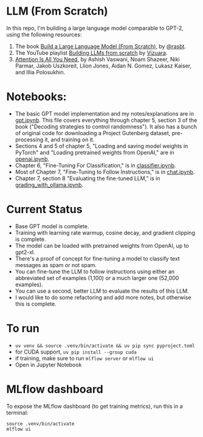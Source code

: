 # LLM (From Scratch)

In this repo, I'm building a large language model comparable to GPT-2, using the following resources:
1. The book [Build a Large Language Model (From Scratch)](https://www.manning.com/books/build-a-large-language-model-from-scratch), by [@rasbt](https://github.com/rasbt).
2. The YouTube playlist [Building LLMs from scratch](https://www.youtube.com/playlist?list=PLPTV0NXA_ZSgsLAr8YCgCwhPIJNNtexWu) by [Vizuara](https://www.youtube.com/@vizuara).
3. [Attention Is All You Need](https://arxiv.org/abs/1706.03762), by Ashish Vaswani, Noam Shazeer, Niki Parmar, Jakob Uszkoreit, Llion Jones, Aidan N. Gomez, Lukasz Kaiser, and Illia Polosukhin.

# Notebooks:
- The basic GPT model implementation and my notes/explanations are in [gpt.ipynb](./gpt.ipynb).
  This file covers everything through chapter 5, section 3 of the book ("Decoding strategies to control randomness").
  It also has a bunch of original code for downloading a Project Gutenberg dataset, pre-processing it, and training on it.
- Sections 4 and 5 of chapter 5, "Loading and saving model weights in PyTorch" and "Loading pretrained weights
  from OpenAI," are in [openai.ipynb](./openai.ipynb).
- Chapter 6, "Fine-Tuning For Classification," is in [classifier.ipynb](./classifier.ipynb).
- Most of Chapter 7, "Fine-Tuning to Follow Instructions," is in [chat.ipynb](./chat.ipynb).
- Chapter 7, section 8 "Evaluating the fine-tuned LLM," is in [grading_with_ollama.ipynb](./grading_with_ollama.ipynb).

# Current Status

- Base GPT model is complete.
- Training with learning rate warmup, cosine decay, and gradient clipping is complete.
- The model can be loaded with pretrained weights from OpenAI, up to gpt2-xl.
- There's a proof of concept for fine-tuning a model to classify text messages as spam or not spam.
- You can fine-tune the LLM to follow instructions using either an abbreviated set of examples (1,100) or a much larger one (52,000 examples).
- You can use a second, better LLM to evaluate the results of this LLM.
- I would like to do some refactoring and add more notes, but otherwise this is complete.

# To run

- `uv venv && source .venv/bin/activate && uv pip sync pyproject.toml`
- for CUDA support, `uv pip install --group cuda`
- if training, make sure to run `mlflow server` or `mlflow ui`
- Open in Jupyter Notebook

# MLflow dashboard

To expose the MLflow dashboard (to get training metrics), run this in a terminal:

```
source .venv/bin/activate
mlflow ui
```
